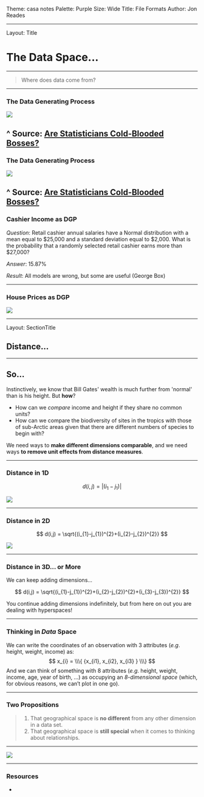 Theme: casa notes
Palette: Purple
Size: Wide
Title: File Formats
Author: Jon Reades

---
Layout: Title
# The Data Space...

---

> Where does data come from?

<!-- ---
## The Data Generating Process

![](img/DGP-1.png)

^ Source: [Are Statisticians Cold-Blooded Bosses?](https://doi.org/10.1111/j.1467-9639.2012.00524.x)
-->
---
### The Data Generating Process

![](img/DGP-2.png)

^ Source: [Are Statisticians Cold-Blooded Bosses?](https://doi.org/10.1111/j.1467-9639.2012.00524.x)
---
### The Data Generating Process

![](img/DGP-3.png)

^ Source: [Are Statisticians Cold-Blooded Bosses?](https://doi.org/10.1111/j.1467-9639.2012.00524.x)
---
### Cashier Income as DGP

*Question*: Retail cashier annual salaries have a Normal distribution with a mean equal to $25,000 and a standard deviation equal to $2,000. What is the probability that a randomly selected retail cashier earns more than $27,000?

*Answer*: 15.87%

*Result*: All models are wrong, but some are useful (George Box)

---
### House Prices as DGP

![](img/House_Prices_by_Region.png)

---
Layout: SectionTitle
## Distance...

---
## So...

Instinctively, we know that Bill Gates' wealth is much further from 'normal' than is his height. But **how**?

- How can we *compare* income and height if they share no common units?
- How can we compare the biodiversity of sites in the tropics with those of sub-Arctic areas given that there are different numbers of species to begin with?

We need ways to **make different dimensions comparable**, and we need ways **to remove unit effects from distance measures**.

---
### Distance in 1D

$$
d(i,j) = |(i_{1}-j_{1})|
$$

![](img/Distance-1D.png)

---
### Distance in 2D

$$
d(i,j) = \sqrt{(i_{1}-j_{1})^{2}+(i_{2}-j_{2})^{2}}
$$

![](img/Distance-2D.png)

---
### Distance in 3D... or More

We can keep adding dimensions...

$$
d(i,j) = \sqrt{(i_{1}-j_{1})^{2}+(i_{2}-j_{2})^{2}+(i_{3}-j_{3})^{2}}
$$

You continue adding dimensions indefinitely, but from here on out you are dealing with hyperspaces!

---
### Thinking in *Data* Space

We can write the coordinates of an observation with 3 attributes (*e.g*. height, weight, income) as:
$$
x_{i} = \\\{ {x_{i1}, x_{i2}, x_{i3} } \\\}
$$
 And we can think of something with 8 attributes (*e.g*. height, weight, income, age, year of birth, ...) as occupying an *8-dimensional space* (which, for obvious reasons, we can’t plot in one go).

---
### Two Propositions

> 1. That geographical space is **no different** from any other dimension in a data set.
> 2. That geographical space is **still special** when it comes to thinking about relationships.

---
![](img/Pigs_in_Spaaaaaaaace.png)

---
### Resources

- 
